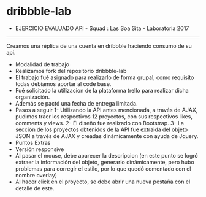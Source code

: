 # dribbble-lab
* EJERCICIO EVALUADO API - Squad : Las Soa Sita - Laboratoria 2017
------------------------------------------------------------------

Creamos una réplica de una cuenta en dribbble haciendo consumo de su api.
* Modalidad de trabajo
* Realizamos fork del repositorio dribbble-lab
* El trabajo fué asignado para realizarlo de forma grupal, como requisito todas debíamos aportar al code base.
* Fué solicitado la utilizacion de la plataforma trello para realizar dicha organización.
* Además se pactó una fecha de entrega limitada.
* Pasos a seguir
1- Utilizando la API antes mencionada, a través de AJAX, pudimos traer los respectivos 12 proyectos, con sus respectivos likes, comments y views.
2- El diseño fue realizado con Bootstrap.
3- La sección de los proyectos obtenidos de la API fue extraida del objeto JSON a través de AJAX y creadas dinámicamente con ayuda de Jquery.
* Puntos Extras
* Versión responsive 
* Al pasar el mouse, debe aparecer la descripcion (en este punto se logró extraer la información del objeto, generarlo dinámicamente, pero hubo problemas
para corregir el estilo, por lo que quedó comentado con el nombre overlay)
* Al hacer click en el proyecto, se debe abrir una nueva pestaña con el detalle de este.



